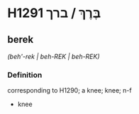 # H1291 בֶּרֶךְ / ברך

## berek

_(beh'-rek | beh-REK | beh-REK)_

### Definition

corresponding to H1290; a knee; knee; n-f

- knee
